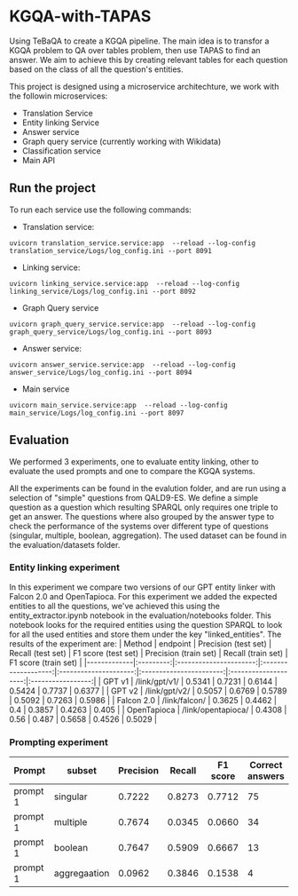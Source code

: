 # KGQA-with-TAPAS
Using TeBaQA to create a KGQA pipeline. The main idea is to transfor a KGQA problem to  QA over tables problem,  then use TAPAS to find an answer. We aim to achieve this by creating relevant tables for each question based on the class of all the question's entities.

This project is designed using a microservice architechture, we work with the followin microservices:
- Translation Service
- Entity linking Service
- Answer service
- Graph query service (currently  working with Wikidata)
- Classification service
- Main API

## Run the project
To run each service use the following commands:

- Translation service:

```
uvicorn translation_service.service:app  --reload --log-config translation_service/Logs/log_config.ini --port 8091
```

- Linking service:

```
uvicorn linking_service.service:app  --reload --log-config linking_service/Logs/log_config.ini --port 8092
```

- Graph Query service

```
uvicorn graph_query_service.service:app  --reload --log-config graph_query_service/Logs/log_config.ini --port 8093
```

- Answer service:

```
uvicorn answer_service.service:app  --reload --log-config answer_service/Logs/log_config.ini --port 8094
```

- Main service

```
uvicorn main_service.service:app  --reload --log-config main_service/Logs/log_config.ini --port 8097
```
## Evaluation
We performed 3 experiments, one to evaluate entity linking, other to evaluate the used prompts and one to compare the KGQA systems.

All the experiments can be found in the evalution folder, and are run using a selection of "simple" questions from QALD9-ES. We define a simple question as a question which resulting SPARQL only requires one triple to get an answer. The questions where also grouped by the answer type to check the performance of the systems over different type of questions (singular, multiple, boolean, aggregation). The used dataset can be found in the evaluation/datasets folder.

### Entity linking experiment
In this experiment we compare two versions of our GPT entity linker with Falcon 2.0 and OpenTapioca. For this experiment we added the expected entities to all the questions, we've achieved this using the entity_extractor.ipynb notebook in the evaluation/notebooks folder. This notebook looks for the required entities using the question SPARQL to look for all the used entities and store them under the key "linked_entities".
The results of the experiment are:
|    Method   |  endpoint |  Precision (test set)  |  Recall (test set)  |  F1 score (test set)  |  Precision (train set)  |  Recall (train set)  |  F1 score (train set)  |
|-------------|:---------:|:----------------------:|:-------------------:|:---------------------:|:-----------------------:|:--------------------:|:-----------------:|
|    GPT v1   | /link/gpt/v1/  |  0.5341  |  0.7231  |  0.6144  |  0.5424  | 0.7737  |  0.6377  |
|    GPT v2   | /link/gpt/v2/  |  0.5057  |  0.6769  |  0.5789  |  0.5092  |  0.7263  |  0.5986  |
|  Falcon 2.0  | /link/falcon/  |  0.3625  |  0.4462  |  0.4  |  0.3857  |  0.4263  |  0.405  |
|  OpenTapioca  | /link/opentapioca/  |  0.4308  |  0.56  |  0.487  |  0.5658  |  0.4526  |  0.5029  |

### Prompting experiment
|  Prompt  |   subset       |  Precision  |  Recall  |  F1 score  |  Correct answers  |  Wrong answers  |
|----------|----------------|-------------|----------|------------|-------------------|-----------------|
| prompt 1 |  singular      |  0.7222     |  0.8273  |  0.7712    |  75               |  31             |
| prompt 1 |  multiple      |  0.7674     |  0.0345  |  0.0660    |  34               |  32             |
| prompt 1 |  boolean       |  0.7647     |  0.5909  |  0.6667    |  13               |  9              |
| prompt 1 |  aggregaation  |  0.0962     |  0.3846  |  0.1538    |  4                |  9              |